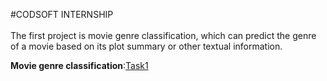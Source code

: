 #CODSOFT INTERNSHIP
<br>
<br>
The first project is movie genre classification, which can predict the genre of a movie based on its plot summary or other textual information.
<br>

<b>Movie genre classification</b>:<a href='Task1_MovieGenreClassification.ipynb'>Task1</a>

